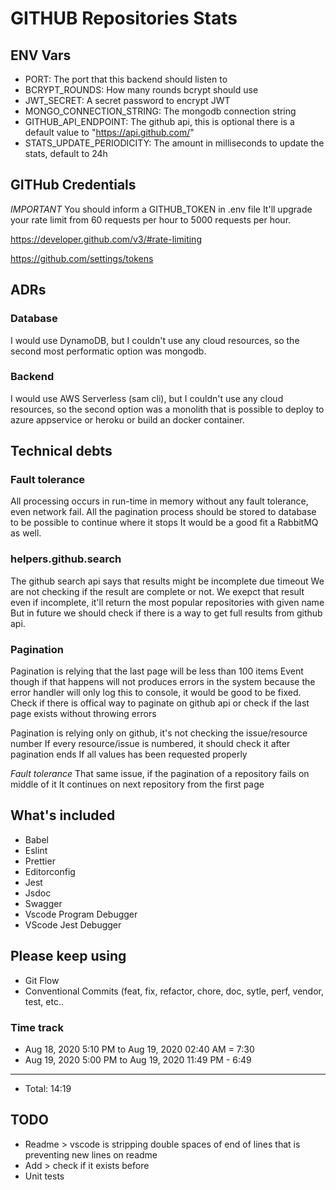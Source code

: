 # GITHUB Repositories Stats

## ENV Vars

* PORT: The port that this backend should listen to
* BCRYPT_ROUNDS: How many rounds bcrypt should use
* JWT_SECRET: A secret password to encrypt JWT
* MONGO_CONNECTION_STRING: The mongodb connection string
* GITHUB_API_ENDPOINT: The github api, this is optional there is a default value to "https://api.github.com/"
* STATS_UPDATE_PERIODICITY: The amount in milliseconds to update the stats, default to 24h

## GITHub Credentials
*IMPORTANT*
You should inform a GITHUB_TOKEN in .env file
It'll upgrade your rate limit from 60 requests per hour to 5000 requests per hour.

https://developer.github.com/v3/#rate-limiting

https://github.com/settings/tokens

## ADRs

### Database

I would use DynamoDB, but I couldn't use any cloud resources, so the second most performatic option was mongodb.

### Backend

I would use AWS Serverless (sam cli), but I couldn't use any cloud resources, so the second option was a monolith that is possible to deploy to azure appservice or heroku or build an docker container.

## Technical debts

### Fault tolerance

All processing occurs in run-time in memory without any fault tolerance, even network fail.
All the pagination process should be stored to database to be possible to continue where it stops
It would be a good fit a RabbitMQ as well.

### helpers.github.search

The github search api says that results might be incomplete due timeout
We are not checking if the result are complete or not.
We exepct that result even if incomplete, it'll return the most popular repositories with given name
But in future we should check if there is a way to get full results from github api.

### Pagination

Pagination is relying that the last page will be less than 100 items
Event though if that happens will not produces errors in the system
because the error handler will only log this to console, it would be good
to be fixed. Check if there is offical way to paginate on github api or
check if the last page exists without throwing errors

Pagination is relying only on github, it's not checking the issue/resource number
If every resource/issue is numbered, it should check it after pagination ends
If all values has been requested properly

*Fault tolerance* That same issue, if the pagination of a repository fails on middle of it
It continues on next repository from the first page

## What's included

* Babel
* Eslint
* Prettier
* Editorconfig
* Jest
* Jsdoc
* Swagger
* Vscode Program Debugger
* VScode Jest Debugger

## Please keep using

* Git Flow
* Conventional Commits (feat, fix, refactor, chore, doc, sytle, perf, vendor, test, etc..

### Time track

* Aug 18, 2020 5:10 PM  to  Aug 19, 2020 02:40 AM  =  7:30
* Aug 19, 2020 5:00 PM  to  Aug 19, 2020 11:49 PM  -  6:49
---
* Total: 14:19

## TODO

* Readme > vscode is stripping double spaces of end of lines that is preventing new lines on readme
* Add > check if it exists before
* Unit tests
